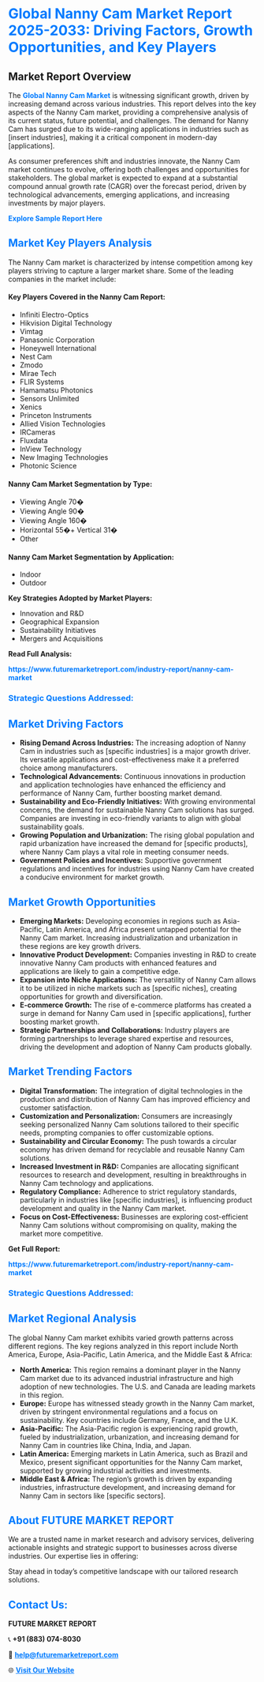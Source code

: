 <h1 style="color: #007BFF;">Global Nanny Cam Market Report 2025-2033: Driving Factors, Growth Opportunities, and Key Players</h1>

<section id="overview">
<h2>Market Report Overview</h2>
<p>The <a href="https://www.futuremarketreport.com/industry-report/nanny-cam-market" style="color: #007BFF; text-decoration: none;"><strong>Global Nanny Cam Market</strong></a> is witnessing significant growth, driven by increasing demand across various industries. This report delves into the key aspects of the Nanny Cam market, providing a comprehensive analysis of its current status, future potential, and challenges. The demand for Nanny Cam has surged due to its wide-ranging applications in industries such as [insert industries], making it a critical component in modern-day [applications].</p>
<p>As consumer preferences shift and industries innovate, the Nanny Cam market continues to evolve, offering both challenges and opportunities for stakeholders. The global market is expected to expand at a substantial compound annual growth rate (CAGR) over the forecast period, driven by technological advancements, emerging applications, and increasing investments by major players.</p>
</section>

<section id="overview">
<p><a href="https://www.futuremarketreport.com/request-sample/reportId=52215" style="color: #007BFF; text-decoration: none;"><strong>Explore Sample Report Here</strong></a></p>
</section>

<section id="key-players">
<h2 style="color: #007BFF;">Market Key Players Analysis</h2>
<p>The Nanny Cam market is characterized by intense competition among key players striving to capture a larger market share. Some of the leading companies in the market include:</p>
<h4>Key Players Covered in the Nanny Cam Report:</h4>
<ul><li>Infiniti Electro-Optics</li><li>Hikvision Digital Technology</li><li>Vimtag</li><li>Panasonic Corporation</li><li>Honeywell International</li><li>Nest Cam</li><li>Zmodo</li><li>Mirae Tech</li><li>FLIR Systems</li><li>Hamamatsu Photonics</li><li>Sensors Unlimited</li><li>Xenics</li><li>Princeton Instruments</li><li>Allied Vision Technologies</li><li>IRCameras</li><li>Fluxdata</li><li>InView Technology</li><li>New Imaging Technologies</li><li>Photonic Science</li></ul>
<h4>Nanny Cam Market Segmentation by Type:</h4>
<ul><li>Viewing Angle 70�</li><li>Viewing Angle 90�</li><li>Viewing Angle 160�</li><li>Horizontal 55�+ Vertical 31�</li><li>Other</li></ul>

<h4>Nanny Cam Market Segmentation by Application:</h4>
<ul><li>Indoor</li><li>Outdoor</li></ul>
<p><strong>Key Strategies Adopted by Market Players:</strong></p>
<ul>
<li>Innovation and R&D</li>
<li>Geographical Expansion</li>
<li>Sustainability Initiatives</li>
<li>Mergers and Acquisitions</li>
</ul>
</section>

<section>
<p><strong>Read Full Analysis: </strong></p><a href="https://www.futuremarketreport.com/industry-report/nanny-cam-market" style="color: #007BFF; text-decoration: none;"><strong>https://www.futuremarketreport.com/industry-report/nanny-cam-market</strong></a>
<h3 style="color: #007BFF;">Strategic Questions Addressed:</h3>
</section>

<section id="driving-factors">
<h2 style="color: #007BFF;">Market Driving Factors</h2>
<ul>
<li><strong>Rising Demand Across Industries:</strong> The increasing adoption of Nanny Cam in industries such as [specific industries] is a major growth driver. Its versatile applications and cost-effectiveness make it a preferred choice among manufacturers.</li>
<li><strong>Technological Advancements:</strong> Continuous innovations in production and application technologies have enhanced the efficiency and performance of Nanny Cam, further boosting market demand.</li>
<li><strong>Sustainability and Eco-Friendly Initiatives:</strong> With growing environmental concerns, the demand for sustainable Nanny Cam solutions has surged. Companies are investing in eco-friendly variants to align with global sustainability goals.</li>
<li><strong>Growing Population and Urbanization:</strong> The rising global population and rapid urbanization have increased the demand for [specific products], where Nanny Cam plays a vital role in meeting consumer needs.</li>
<li><strong>Government Policies and Incentives:</strong> Supportive government regulations and incentives for industries using Nanny Cam have created a conducive environment for market growth.</li>
</ul>
</section>

<section id="growth-opportunities">
<h2 style="color: #007BFF;">Market Growth Opportunities</h2>
<ul>
<li><strong>Emerging Markets:</strong> Developing economies in regions such as Asia-Pacific, Latin America, and Africa present untapped potential for the Nanny Cam market. Increasing industrialization and urbanization in these regions are key growth drivers.</li>
<li><strong>Innovative Product Development:</strong> Companies investing in R&D to create innovative Nanny Cam products with enhanced features and applications are likely to gain a competitive edge.</li>
<li><strong>Expansion into Niche Applications:</strong> The versatility of Nanny Cam allows it to be utilized in niche markets such as [specific niches], creating opportunities for growth and diversification.</li>
<li><strong>E-commerce Growth:</strong> The rise of e-commerce platforms has created a surge in demand for Nanny Cam used in [specific applications], further boosting market growth.</li>
<li><strong>Strategic Partnerships and Collaborations:</strong> Industry players are forming partnerships to leverage shared expertise and resources, driving the development and adoption of Nanny Cam products globally.</li>
</ul>
</section>

<section id="trending-factors">
<h2 style="color: #007BFF;">Market Trending Factors</h2>
<ul>
<li><strong>Digital Transformation:</strong> The integration of digital technologies in the production and distribution of Nanny Cam has improved efficiency and customer satisfaction.</li>
<li><strong>Customization and Personalization:</strong> Consumers are increasingly seeking personalized Nanny Cam solutions tailored to their specific needs, prompting companies to offer customizable options.</li>
<li><strong>Sustainability and Circular Economy:</strong> The push towards a circular economy has driven demand for recyclable and reusable Nanny Cam solutions.</li>
<li><strong>Increased Investment in R&D:</strong> Companies are allocating significant resources to research and development, resulting in breakthroughs in Nanny Cam technology and applications.</li>
<li><strong>Regulatory Compliance:</strong> Adherence to strict regulatory standards, particularly in industries like [specific industries], is influencing product development and quality in the Nanny Cam market.</li>
<li><strong>Focus on Cost-Effectiveness:</strong> Businesses are exploring cost-efficient Nanny Cam solutions without compromising on quality, making the market more competitive.</li>
</ul>
</section>

<section>
<p><strong>Get Full Report: </strong></p><a href="https://www.futuremarketreport.com/industry-report/nanny-cam-market" style="color: #007BFF; text-decoration: none;"><strong>https://www.futuremarketreport.com/industry-report/nanny-cam-market</strong></a>
<h3 style="color: #007BFF;">Strategic Questions Addressed:</h3>
</section>


<section id="regional-analysis">
<h2 style="color: #007BFF;">Market Regional Analysis</h2>
<p>The global Nanny Cam market exhibits varied growth patterns across different regions. The key regions analyzed in this report include North America, Europe, Asia-Pacific, Latin America, and the Middle East & Africa:</p>
<ul>
<li><strong>North America:</strong> This region remains a dominant player in the Nanny Cam market due to its advanced industrial infrastructure and high adoption of new technologies. The U.S. and Canada are leading markets in this region.</li>
<li><strong>Europe:</strong> Europe has witnessed steady growth in the Nanny Cam market, driven by stringent environmental regulations and a focus on sustainability. Key countries include Germany, France, and the U.K.</li>
<li><strong>Asia-Pacific:</strong> The Asia-Pacific region is experiencing rapid growth, fueled by industrialization, urbanization, and increasing demand for Nanny Cam in countries like China, India, and Japan.</li>
<li><strong>Latin America:</strong> Emerging markets in Latin America, such as Brazil and Mexico, present significant opportunities for the Nanny Cam market, supported by growing industrial activities and investments.</li>
<li><strong>Middle East & Africa:</strong> The region’s growth is driven by expanding industries, infrastructure development, and increasing demand for Nanny Cam in sectors like [specific sectors].</li>
</ul>
</section>

<footer>
<h2 style="color: #007BFF;">About FUTURE MARKET REPORT</h2>
<p>We are a trusted name in market research and advisory services, delivering actionable insights and strategic support to businesses across diverse industries. Our expertise lies in offering:</p>

<p>Stay ahead in today’s competitive landscape with our tailored research solutions.</p>

<h2 style="color: #007BFF;">Contact Us:</h2>
<p><strong>FUTURE MARKET REPORT</strong></p>
<p>📞 <strong>+91 (883) 074-8030</strong></p>
<p>📧 <strong><a href="mailto:help@futuremarketreport.com" style="color: #007BFF;">help@futuremarketreport.com</a></strong></p>
<p>🌐 <strong><a href="https://www.futuremarketreport.com/" style="color: #007BFF;">Visit Our Website</a></strong></p>
</footer>